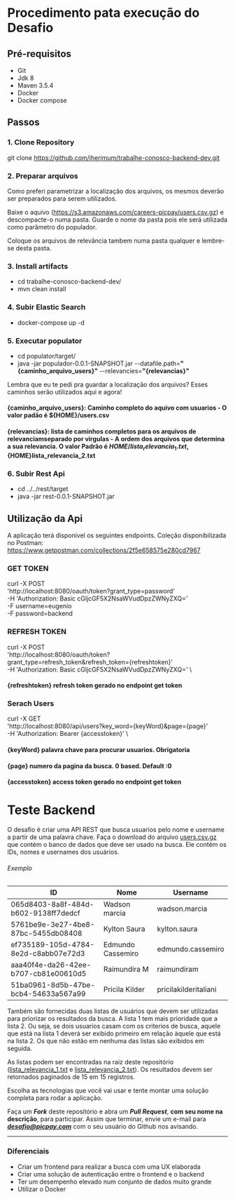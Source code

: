 # Procedimento pata execução do Desafio

## Pré-requisitos

- Git 
- Jdk 8
- Maven 3.5.4
- Docker
- Docker compose


## Passos

### 1. Clone Repository

git clone https://github.com/jherimum/trabalhe-conosco-backend-dev.git

### 2. Preparar arquivos
Como preferi parametrizar a localização dos arquivos, os mesmos deverão ser preparados para serem utilizados.

Baixe o aquivo (https://s3.amazonaws.com/careers-picpay/users.csv.gz) e descompacte-o numa pasta. Guarde o nome da pasta pois ele será utilizada como parâmetro do populador.

Coloque os arquivos de relevância tambem numa pasta qualquer e lembre-se desta pasta.

### 3. Install artifacts

- cd trabalhe-conosco-backend-dev/
- mvn clean install

### 4. Subir Elastic Search

- docker-compose up -d

### 5. Executar populator

- cd populator/target/
- java -jar populador-0.0.1-SNAPSHOT.jar --datafile.path=**"{caminho_arquivo_users}"** --relevancies=**"{relevancias}"**

Lembra que eu te pedi pra guardar a localização dos arquivos? Esses caminhos serão utilizados aqui e agora!

#### {caminho_arquivo_users}: Caminho completo do aquivo com usuarios - O valor padão é ${HOME}/users.csv
#### {relevancias}: lista de caminhos completos para os arquivos de relevanciamseparado por virgulas - A ordem dos arquivos que determina a sua relevancia. O valor Padrão é ${HOME}/lista_relevancia_1.txt,${HOME}lista_relevancia_2.txt



### 6. Subir Rest Api

- cd ../../rest/target
- java -jar rest-0.0.1-SNAPSHOT.jar


## Utilização da Api

A aplicação terá disponivel os seguintes endpoints. 
Coleção disponibilizada no Postman: https://www.getpostman.com/collections/2f5e658575e280cd7967

### GET TOKEN

curl -X POST \
  'http://localhost:8080/oauth/token?grant_type=password' \
  -H 'Authorization: Basic cGljcGF5X2NsaWVudDpzZWNyZXQ=' \
  -F username=eugenio \
  -F password=backend


### REFRESH TOKEN

curl -X POST \
  'http://localhost:8080/oauth/token?grant_type=refresh_token&refresh_token={refreshtoken}' \
  -H 'Authorization: Basic cGljcGF5X2NsaWVudDpzZWNyZXQ=' \

#### {refreshtoken} refresh token gerado no endpoint get token


### Serach Users

curl -X GET \
  'http://localhost:8080/api/users?key_word={keyWord}&page={page}' \
  -H 'Authorization: Bearer {accesstoken}' \

#### {keyWord} palavra chave para procurar usuarios. Obrigatoria
#### {page} numero da pagina da busca. 0 based. Default :0
#### {accesstoken} access token gerado no endpoint get token 

<!---
![PicPay](https://user-images.githubusercontent.com/1765696/26998603-711fcf30-4d5c-11e7-9281-0d9eb20337ad.png)
--->
# Teste Backend

O desafio é criar uma API REST que busca usuarios pelo nome e username a partir de uma palavra chave. Faça o download do arquivo [users.csv.gz](https://s3.amazonaws.com/careers-picpay/users.csv.gz) que contém o banco de dados que deve ser usado na busca. Ele contém os IDs, nomes e usernames dos usuários.

###### Exemplo
| ID                                   | Nome              | Username             |
|--------------------------------------|-------------------|----------------------|
| 065d8403-8a8f-484d-b602-9138ff7dedcf | Wadson marcia     | wadson.marcia        |
| 5761be9e-3e27-4be8-87bc-5455db08408  | Kylton Saura      | kylton.saura         |
| ef735189-105d-4784-8e2d-c8abb07e72d3 | Edmundo Cassemiro | edmundo.cassemiro    |
| aaa40f4e-da26-42ee-b707-cb81e00610d5 | Raimundira M      | raimundiram          |
| 51ba0961-8d5b-47be-bcb4-54633a567a99 | Pricila Kilder    | pricilakilderitaliani|



Também são fornecidas duas listas de usuários que devem ser utilizadas para priorizar os resultados da busca. A lista 1 tem mais prioridade que a lista 2. Ou seja, se dois usuarios casam com os criterios de busca, aquele que está na lista 1 deverá ser exibido primeiro em relação àquele que está na lista 2. Os que não estão em nenhuma das listas são exibidos em seguida.

As listas podem ser encontradas na raiz deste repositório ([lista_relevancia_1.txt](lista_relevancia_1.txt) e [lista_relevancia_2.txt](lista_relevancia_2.txt)).
Os resultados devem ser retornados paginados de 15 em 15 registros.

Escolha as tecnologias que você vai usar e tente montar uma solução completa para rodar a aplicação.

Faça um ***Fork*** deste repositório e abra um ***Pull Request***, **com seu nome na descrição**, para participar. Assim que terminar, envie um e-mail para ***desafio@picpay.com*** com o seu usuário do Github nos avisando.

-----

### Diferenciais

- Criar um frontend para realizar a busca com uma UX elaborada
- Criar uma solução de autenticação entre o frontend e o backend
- Ter um desempenho elevado num conjunto de dados muito grande
- Utilizar o Docker

